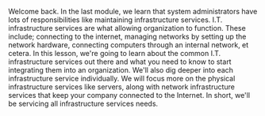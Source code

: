 Welcome back. In the last module, we learn that system administrators have lots
of responsibilities like maintaining infrastructure services. I.T.
infrastructure services are what allowing organization to function. These
include; connecting to the internet, managing networks by setting up the network
hardware, connecting computers through an internal network, et cetera. In this
lesson, we're going to learn about the common I.T. infrastructure services out
there and what you need to know to start integrating them into an organization.
We'll also dig deeper into each infrastructure service individually. We will
focus more on the physical infrastructure services like servers, along with
network infrastructure services that keep your company connected to the
Internet. In short, we'll be servicing all infrastructure services needs.